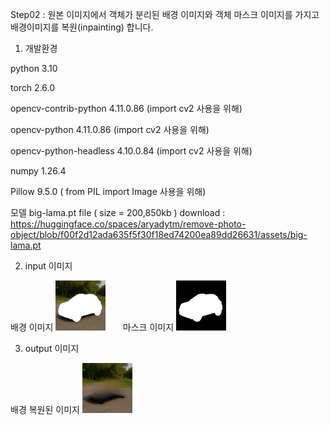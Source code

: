 Step02 : 원본 이미지에서 객체가 분리된 배경 이미지와 객체 마스크 이미지를 가지고 배경이미지를 복원(inpainting) 합니다.

1. 개발환경

python 3.10

torch                        2.6.0

opencv-contrib-python 4.11.0.86 (import cv2 사용을 위해)

opencv-python 4.11.0.86 (import cv2 사용을 위해)

opencv-python-headless 4.10.0.84 (import cv2 사용을 위해)

numpy 1.26.4

Pillow 9.5.0 ( from PIL import Image 사용을 위해)

모델 big-lama.pt file ( size = 200,850kb ) download : https://huggingface.co/spaces/aryadytm/remove-photo-object/blob/f00f2d12ada635f5f30f18ed74200ea89dd26631/assets/big-lama.pt

2. input 이미지

배경 이미지 <img src='https://raw.githubusercontent.com/ravendev-team/ravendev-ai/refs/heads/main/Step02/input/background.png' width=80 height=80 /> &nbsp;&nbsp;&nbsp;&nbsp;&nbsp; 마스크 이미지 <img src='https://raw.githubusercontent.com/ravendev-team/ravendev-ai/refs/heads/main/Step02/input/debug_full_mask.png' width=80 height=80 />

3. output 이미지

배경 복원된 이미지 <img src='https://raw.githubusercontent.com/ravendev-team/ravendev-ai/refs/heads/main/Step02/lama_output.png' width=80 height=80 />
 




